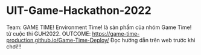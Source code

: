 # UIT-Game-Hackathon-2022
Team: GAME TIME!
Environment Time! là sản phẩm của nhóm Game Time! từ cuộc thi GUH2022.
OUTCOME: https://game-time-production.github.io/Game-Time-Deploy/ 
Đọc hướng dẫn trên web trước khi chơi!!!
